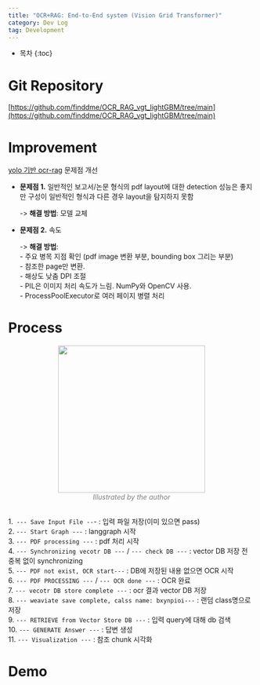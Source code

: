 ```yaml
---
title: "OCR+RAG: End-to-End system (Vision Grid Transformer)"
category: Dev Log
tag: Development
---
```








* 목차
{:toc}











# Git Repository

[https://github.com/finddme/OCR_RAG_vgt_lightGBM/tree/main](https://github.com/finddme/OCR_RAG_vgt_lightGBM/tree/main)

# Improvement
[yolo 기반 ocr-rag](https://finddme.github.io/dev%20log/2024/07/30/ocr_rag/) 문제점 개선
- **문제점 1.** 일반적인 보고서/논문 형식의 pdf layout에 대한 detection 성능은 좋지만 구성이 일반적인 형식과 다른 경우 layout을 탐지하지 못함
  
  -> **해결 방법**: 모델 교체
  
- **문제점 2.** 속도
  
  -> **해결 방법**:<br>
      - 주요 병목 지점 확인 (pdf image 변환 부분, bounding box 그리는 부분)<br>
      - 참조한 page만 변환. <br>
      - 해상도 낮춤 DPI 조절<br>
      - PIL은 이미지 처리 속도가 느림. NumPy와 OpenCV 사용.<br>
      - ProcessPoolExecutor로 여러 페이지 병렬 처리<br>

# Process

<center><img width="300" src="https://github.com/user-attachments/assets/e749261a-75a6-43dd-9108-2104b9fdd31a"></center>
<center><em style="color:gray;">Illustrated by the author</em></center><br>

1.` --- Save Input File --`- : 입력 파일 저장(이미 있으면 pass)<br>
2. `--- Start Graph ---` : langgraph 시작<br>
3. `--- PDF processing ---` : pdf 처리 시작<br>
4. `--- Synchronizing vecotr DB ---` / `--- check DB ---` : vector DB 저장 전 중복 없이 synchronizing<br>
5. `--- PDF not exist, OCR start---` : DB에 저장된 내용 없으면 OCR 시작<br>
6. `--- PDF PROCESSING ---` / `--- OCR done ---` : OCR 완료<br>
7. `--- vecotr DB store complete ---` : ocr 결과 vector DB 저장<br>
8. `--- weaviate save complete, calss name: bxynpioi---` : 랜덤 class명으로 저장<br>
9. `--- RETRIEVE from Vector Store DB ---` : 입력 query에 대해 db 검색<br>
10. `--- GENERATE Answer ---` : 답변 생성<br>
11. `--- Visualization ---` : 참조 chunk 시각화<br>

# Demo
